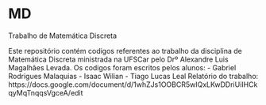 # MD
<p>Trabalho de Matemática Discreta</p>
Este repositório contém codigos referentes ao trabalho da disciplina de Matemática Discreta ministrada na UFSCar pelo Drº Alexandre Luis Magalhães Levada.
Os codigos foram escritos pelos alunos:
  - Gabriel Rodrigues Malaquias
  - Isaac Wilian
  - Tiago Lucas Leal
Relatório do trabalho: https://docs.google.com/document/d/1whZJs1OOBCR5wIQxLKwDDriUiIHCkqyMqTnqqsVgceA/edit
